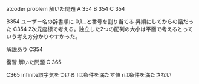 atcoder problem
解いた問題
A 354
B 354
C 354

B354 ユーザー名の辞書順に 0,1...と番号を割り当てる 昇順にしてからの話だった 
C354 2次元座標で考える。独立した2つの配列の大小は平面で考えるとっていう考え方分かりやすかった。

解説あり
C354 


復習
解いた問題 
C 365

C365 infinite誤字気をつける lは条件を満たす値
rは条件を満たさない